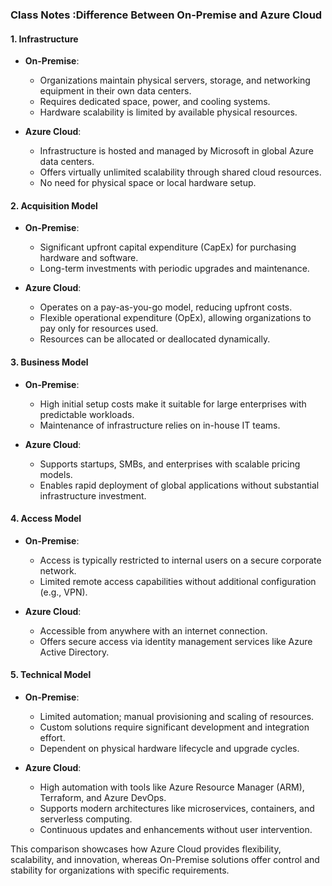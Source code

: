 ### Class Notes :Difference Between On-Premise and Azure Cloud  
#### 1. **Infrastructure**  
   - **On-Premise**:  
     - Organizations maintain physical servers, storage, and networking equipment in their own data centers.  
     - Requires dedicated space, power, and cooling systems.  
     - Hardware scalability is limited by available physical resources.  

   - **Azure Cloud**:  
     - Infrastructure is hosted and managed by Microsoft in global Azure data centers.  
     - Offers virtually unlimited scalability through shared cloud resources.  
     - No need for physical space or local hardware setup.  

#### 2. **Acquisition Model**  
   - **On-Premise**:  
     - Significant upfront capital expenditure (CapEx) for purchasing hardware and software.  
     - Long-term investments with periodic upgrades and maintenance.  

   - **Azure Cloud**:  
     - Operates on a pay-as-you-go model, reducing upfront costs.  
     - Flexible operational expenditure (OpEx), allowing organizations to pay only for resources used.  
     - Resources can be allocated or deallocated dynamically.  

#### 3. **Business Model**  
   - **On-Premise**:  
     - High initial setup costs make it suitable for large enterprises with predictable workloads.  
     - Maintenance of infrastructure relies on in-house IT teams.  

   - **Azure Cloud**:  
     - Supports startups, SMBs, and enterprises with scalable pricing models.  
     - Enables rapid deployment of global applications without substantial infrastructure investment.  

#### 4. **Access Model**  
   - **On-Premise**:  
     - Access is typically restricted to internal users on a secure corporate network.  
     - Limited remote access capabilities without additional configuration (e.g., VPN).  

   - **Azure Cloud**:  
     - Accessible from anywhere with an internet connection.  
     - Offers secure access via identity management services like Azure Active Directory.  

#### 5. **Technical Model**  
   - **On-Premise**:  
     - Limited automation; manual provisioning and scaling of resources.  
     - Custom solutions require significant development and integration effort.  
     - Dependent on physical hardware lifecycle and upgrade cycles.  

   - **Azure Cloud**:  
     - High automation with tools like Azure Resource Manager (ARM), Terraform, and Azure DevOps.  
     - Supports modern architectures like microservices, containers, and serverless computing.  
     - Continuous updates and enhancements without user intervention.  

This comparison showcases how Azure Cloud provides flexibility, scalability, and innovation, whereas On-Premise solutions offer control and stability for organizations with specific requirements.